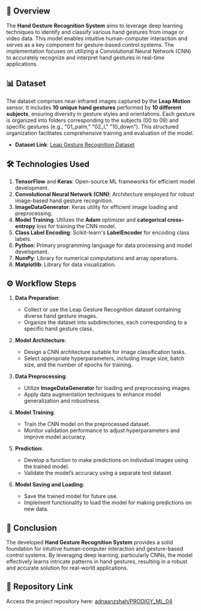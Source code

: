 
## 📖 Overview
The **Hand Gesture Recognition System** aims to leverage deep learning techniques to identify and classify various hand gestures from image or video data. This model enables intuitive human-computer interaction and serves as a key component for gesture-based control systems. The implementation focuses on utilizing a Convolutional Neural Network (CNN) to accurately recognize and interpret hand gestures in real-time applications.

## 📊 Dataset
The dataset comprises near-infrared images captured by the **Leap Motion** sensor. It includes **10 unique hand gestures** performed by **10 different subjects**, ensuring diversity in gesture styles and orientations. Each gesture is organized into folders corresponding to the subjects (00 to 09) and specific gestures (e.g., "01_palm," "02_l," "10_down"). This structured organization facilitates comprehensive training and evaluation of the model.

- **Dataset Link**: [Leap Gesture Recognition Dataset](https://www.kaggle.com/datasets/gti-upm/leapgestrecog)

## 🛠️ Technologies Used
1. **TensorFlow** and **Keras**: Open-source ML frameworks for efficient model development.
2. **Convolutional Neural Network (CNN)**: Architecture employed for robust image-based hand gesture recognition.
3. **ImageDataGenerator**: Keras utility for efficient image loading and preprocessing.
4. **Model Training**: Utilizes the **Adam** optimizer and **categorical cross-entropy** loss for training the CNN model.
5. **Class Label Encoding**: Scikit-learn's **LabelEncoder** for encoding class labels.
6. **Python**: Primary programming language for data processing and model development.
7. **NumPy**: Library for numerical computations and array operations.
8. **Matplotlib**: Library for data visualization.

## ⚙️ Workflow Steps
1. **Data Preparation**:
   - Collect or use the Leap Gesture Recognition dataset containing diverse hand gesture images.
   - Organize the dataset into subdirectories, each corresponding to a specific hand gesture class.
  
2. **Model Architecture**:
   - Design a CNN architecture suitable for image classification tasks.
   - Select appropriate hyperparameters, including image size, batch size, and the number of epochs for training.

3. **Data Preprocessing**:
   - Utilize **ImageDataGenerator** for loading and preprocessing images.
   - Apply data augmentation techniques to enhance model generalization and robustness.

4. **Model Training**:
   - Train the CNN model on the preprocessed dataset.
   - Monitor validation performance to adjust hyperparameters and improve model accuracy.

5. **Prediction**:
   - Develop a function to make predictions on individual images using the trained model.
   - Validate the model’s accuracy using a separate test dataset.

6. **Model Saving and Loading**:
   - Save the trained model for future use.
   - Implement functionality to load the model for making predictions on new data.

## 🏁 Conclusion
The developed **Hand Gesture Recognition System** provides a solid foundation for intuitive human-computer interaction and gesture-based control systems. By leveraging deep learning, particularly CNNs, the model effectively learns intricate patterns in hand gestures, resulting in a robust and accurate solution for real-world applications.

## 🔗 Repository Link
Access the project repository here: [adnaanzshah/PRODIGY_ML_04](https://github.com/adnaanzshah/PRODIGY_ML_04)
